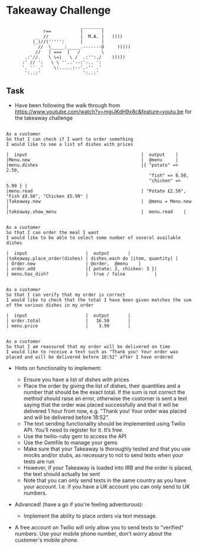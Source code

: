 Takeaway Challenge
==================
```
                            _________
              r==           |       |
           _  //            |  M.A. |   ))))
          |_)//(''''':      |       |
            //  \_____:_____.-------D     )))))
           //   | ===  |   /        \
       .:'//.   \ \=|   \ /  .:'':./    )))))
      :' // ':   \ \ ''..'--:'-.. ':
      '. '' .'    \:.....:--'.-'' .'
       ':..:'                ':..:'

 ```

Task
-----

* Have been following the walk through from  https://www.youtube.com/watch?v=mgiJKdH9x8c&feature=youtu.be 
for the takeaway challenge

```

As a customer
So that I can check if I want to order something
I would like to see a list of dishes with prices

|  input                                           |  output    |
|Menu.new                                          |  @menu     | 
|menu.dishes                                       |{ "potato" => 2.50, 
                                                      "fish" => 8.50, 
                                                      "chicken" => 5.99 } | 
|menu.read                                         | "Potato £2.50", "Fish £8.50", "Chicken £5.99" |
|Takeaway.new                                      |  @menu = Menu.new |
|takeaway.show_menu                                |  menu.read    | 


As a customer
So that I can order the meal I want
I would like to be able to select some number of several available dishes

|  input                      |  output       |
|takeaway.place_order(dishes) | dishes.each do |item, quantity| |
| Order.new                   | @order,  @menu    |
| order.add                   |{ potato: 2, chicken: 3 }|
| menu.has_dish?              |  true / false           |


As a customer
So that I can verify that my order is correct
I would like to check that the total I have been given matches the sum of the various dishes in my order

|  input                      |  output       |
| order.total                 |   16.50       |
| menu.price                  |    3.99       |


As a customer
So that I am reassured that my order will be delivered on time
I would like to receive a text such as "Thank you! Your order was placed and will be delivered before 18:52" after I have ordered
```

* Hints on functionality to implement:
  * Ensure you have a list of dishes with prices
  * Place the order by giving the list of dishes, their quantities and a number that should be the exact total. If the sum is not correct the method should raise an error, otherwise the customer is sent a text saying that the order was placed successfully and that it will be delivered 1 hour from now, e.g. "Thank you! Your order was placed and will be delivered before 18:52".
  * The text sending functionality should be implemented using Twilio API. You'll need to register for it. It’s free.
  * Use the twilio-ruby gem to access the API
  * Use the Gemfile to manage your gems
  * Make sure that your Takeaway is thoroughly tested and that you use mocks and/or stubs, as necessary to not to send texts when your tests are run
  * However, if your Takeaway is loaded into IRB and the order is placed, the text should actually be sent
  * Note that you can only send texts in the same country as you have your account. I.e. if you have a UK account you can only send to UK numbers.

* Advanced! (have a go if you're feeling adventurous):
  * Implement the ability to place orders via text message.

* A free account on Twilio will only allow you to send texts to "verified" numbers. Use your mobile phone number, don't worry about the customer's mobile phone.

